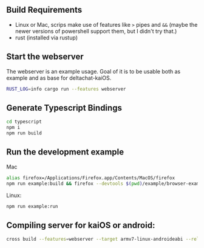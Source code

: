## Build Requirements

- Linux or Mac, scrips make use of features like `>` pipes and `&&` (maybe the newer versions of powershell support them, but I didn't try that.)
- rust (installed via rustup)

## Start the webserver

The webserver is an example usage. Goal of it is to be usable both as example and as base for deltachat-kaiOS.

```sh
RUST_LOG=info cargo run --features webserver
```

## Generate Typescript Bindings

```sh
cd typescript
npm i
npm run build
```

## Run the development example

Mac

```sh
alias firefox=/Applications/Firefox.app/Contents/MacOS/firefox
npm run example:build && firefox --devtools $(pwd)/example/browser-example.html
```

Linux:

```sh
npm run example:run
```

## Compiling server for kaiOS or android:

```sh
cross build --features=webserver --target armv7-linux-androideabi --release
```
